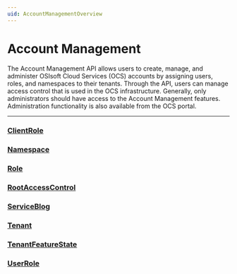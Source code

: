 ```yaml
---
uid: AccountManagementOverview
---
```


# Account Management

The Account Management API allows users to create, manage, and administer OSIsoft Cloud Services (OCS) accounts by assigning users, roles, and namespaces to their tenants. Through the API, users can manage access control that is used in the OCS infrastructure. Generally, only administrators should have access to the Account Management features. Administration functionality is also available from the OCS portal.

---

### [ClientRole](xref:AccountClientRole_1)

### [Namespace](xref:AccountNamespace_1)

### [Role](xref:AccountRole_1)

### [RootAccessControl](xref:AccountRootAccessControl_1)

### [ServiceBlog](xref:AccountServiceBlog)

### [Tenant](xref:AccountTenant)

### [TenantFeatureState](xref:AccountTenantFeatureState)

### [UserRole](xref:AccountUserRole_1)
